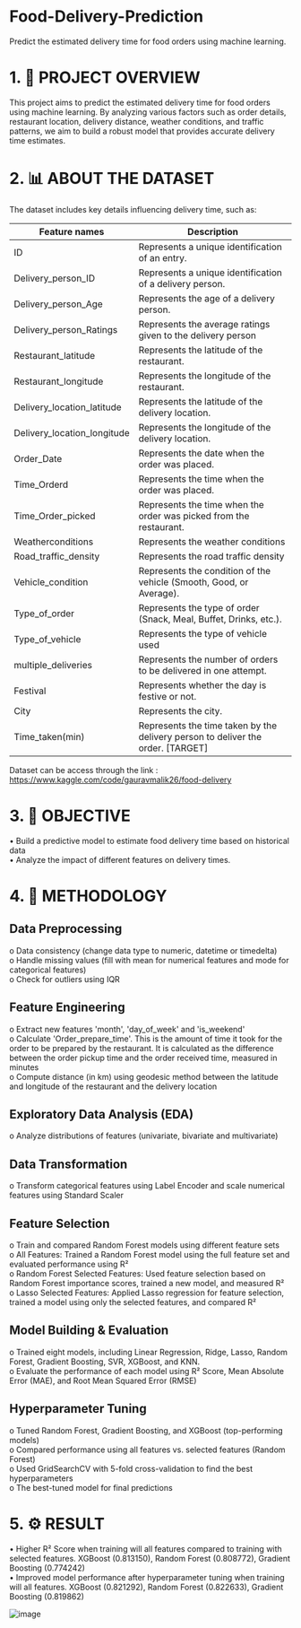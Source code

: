 # Food-Delivery-Prediction
Predict the estimated delivery time for food orders using machine learning.

# 1.	📌 PROJECT OVERVIEW

This project aims to predict the estimated delivery time for food orders using machine learning. By analyzing various factors such as order details, restaurant location, delivery distance, weather conditions, and traffic patterns, we aim to build a robust model that provides accurate delivery time estimates. 

# 2.	📊 ABOUT THE DATASET
The dataset includes key details influencing delivery time, such as:

|     Feature names                  |     Description                                                                          |
|------------------------------------|------------------------------------------------------------------------------------------|
|     ID                             |     Represents a unique   identification of an entry.                                    |
|     Delivery_person_ID             |     Represents a unique   identification of a delivery person.                           |
|     Delivery_person_Age            |     Represents the age of a delivery   person.                                           |
|     Delivery_person_Ratings        |     Represents the average ratings   given to the delivery person                        |
|     Restaurant_latitude            |     Represents the latitude of the   restaurant.                                         |
|     Restaurant_longitude           |     Represents the longitude of the   restaurant.                                        |
|     Delivery_location_latitude     |     Represents the latitude of the   delivery location.                                  |
|     Delivery_location_longitude    |     Represents the longitude of the   delivery location.                                 |
|     Order_Date                     |     Represents the date when the   order was placed.                                     |
|     Time_Orderd                    |     Represents the time when the   order was placed.                                     |
|     Time_Order_picked              |     Represents the time when the   order was picked from the restaurant.                 |
|     Weatherconditions              |     Represents the weather   conditions                                                  |
|     Road_traffic_density           |     Represents the road traffic   density                                                |
|     Vehicle_condition              |     Represents the condition of the   vehicle (Smooth, Good, or Average).                |
|     Type_of_order                  |     Represents the type of order   (Snack, Meal, Buffet, Drinks, etc.).                  |
|     Type_of_vehicle                |     Represents the type of vehicle   used                                                |
|     multiple_deliveries            |     Represents the number of orders   to be delivered in one attempt.                    |
|     Festival                       |     Represents whether the day is   festive or not.                                      |
|     City                           |     Represents the city.                                                                 |
|     Time_taken(min)                |     Represents the time taken by the   delivery person to deliver the order. [TARGET]    |


Dataset can be access through the link :
https://www.kaggle.com/code/gauravmalik26/food-delivery 

# 3.	🎯 OBJECTIVE
•	Build a predictive model to estimate food delivery time based on historical data  
•	Analyze the impact of different features on delivery times.

# 4.	🔎 METHODOLOGY

## 	Data Preprocessing
o	Data consistency (change data type to numeric, datetime or timedelta)  
o	Handle missing values (fill with mean for numerical features and mode for categorical features)  
o	Check for outliers using IQR 

## 	Feature Engineering
o	Extract new features 'month', 'day_of_week' and 'is_weekend'  
o	Calculate 'Order_prepare_time'. This is the amount of time it took for the order to be prepared by the restaurant.  It is calculated as the difference between the order pickup time and the order received time, measured in minutes  
o	Compute distance (in km) using geodesic method between the latitude and longitude of the restaurant and the delivery location

## 	Exploratory Data Analysis (EDA)
o	Analyze distributions of features (univariate, bivariate and multivariate)  

## 	Data Transformation
o	Transform categorical features  using Label Encoder and scale numerical features using Standard Scaler  

## 	Feature Selection 
o	Train and compared Random Forest models using different feature sets  
o	All Features: Trained a Random Forest model using the full feature set and evaluated performance using R²  
o	Random Forest Selected Features: Used feature selection based on Random Forest importance scores, trained a new model, and measured R²  
o	Lasso Selected Features: Applied Lasso regression for feature selection, trained a model using only the selected features, and compared R²  

## 	Model Building & Evaluation
o	Trained eight models, including Linear Regression, Ridge, Lasso, Random Forest, Gradient Boosting, SVR, XGBoost, and KNN.  
o	Evaluate the performance of each model using R² Score, Mean Absolute Error (MAE), and Root Mean Squared Error (RMSE)  

## 	Hyperparameter Tuning 
o	Tuned Random Forest, Gradient Boosting, and XGBoost (top-performing models)  
o	Compared performance using all features vs. selected features (Random Forest)  
o	Used GridSearchCV with 5-fold cross-validation to find the best hyperparameters   
o	The best-tuned model for final predictions  

# 5.	⚙️ RESULT 
•	Higher R² Score when training will all features compared to training with selected features. XGBoost (0.813150), Random Forest (0.808772), Gradient Boosting (0.774242)  
•	Improved model performance after hyperparameter tuning when training will all features. XGBoost (0.821292), Random Forest (0.822633), Gradient Boosting (0.819862)  

![image](https://github.com/user-attachments/assets/684a64e3-dd73-4703-a4c8-97bb80a58a20)

